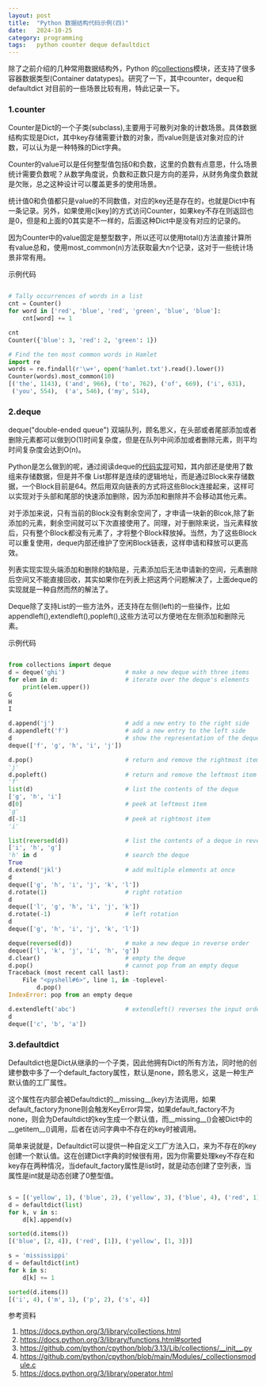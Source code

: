 ```yaml
---
layout: post
title:  "Python 数据结构代码示例(四)"
date:   2024-10-25
category: programming
tags:   python counter deque defaultdict
---
```


除了之前介绍的几种常用数据结构外，Python 的[collections](https://docs.python.org/3/library/collections.html)模块，还支持了很多容器数据类型(Container datatypes)。研究了一下，其中counter，deque和defaultdict 对目前的一些场景比较有用，特此记录一下。

### 1.counter

Counter是Dict的一个子类(subclass),主要用于可散列对象的计数场景。具体数据结构实现是Dict，其中key存储需要计数的对象，而value则是该对象对应的计数，可以认为是一种特殊的Dict字典。

Counter的value可以是任何整型值包括0和负数，这里的负数有点意思，什么场景统计需要负数呢？从数学角度说，负数和正数只是方向的差异，从财务角度负数就是欠账，总之这种设计可以覆盖更多的使用场景。

统计值0和负值都只是value的不同数值，对应的key还是存在的，也就是Dict中有一条记录。另外，如果使用c[key]的方式访问Counter，如果key不存在则返回也是0，但是和上面的0其实是不一样的，后面这种Dict中是没有对应的记录的。

因为Counter中的value固定是整型数字，所以还可以使用total()方法直接计算所有value总和，使用most_common(n)方法获取最大n个记录，这对于一些统计场景非常有用。

示例代码

```python

# Tally occurrences of words in a list
cnt = Counter()
for word in ['red', 'blue', 'red', 'green', 'blue', 'blue']:
    cnt[word] += 1

cnt
Counter({'blue': 3, 'red': 2, 'green': 1})

# Find the ten most common words in Hamlet
import re
words = re.findall(r'\w+', open('hamlet.txt').read().lower())
Counter(words).most_common(10)
[('the', 1143), ('and', 966), ('to', 762), ('of', 669), ('i', 631),
 ('you', 554),  ('a', 546), ('my', 514), 

```

### 2.deque

deque("double-ended queue") 双端队列，顾名思义，在头部或者尾部添加或者删除元素都可以做到O(1)时间复杂度，但是在队列中间添加或者删除元素，则平均时间复杂度会达到O(n)。

Python是怎么做到的呢，通过阅读deque的[代码实现](https://github.com/python/cpython/blob/main/Modules/_collectionsmodule.c)可知，其内部还是使用了数组来存储数据，但是并不像 List那样是连续的逻辑地址，而是通过Block来存储数据，一个Block目前是64。然后用双向链表的方式将这些Block连接起来，这样可以实现对于头部和尾部的快速添加删除，因为添加和删除并不会移动其他元素。

对于添加来说，只有当前的Block没有剩余空间了，才申请一块新的Blcok,除了新添加的元素，剩余空间就可以下次直接使用了。同理，对于删除来说，当元素释放后，只有整个Block都没有元素了，才将整个Block释放掉。当然，为了这些Block可以重复使用，deque内部还维护了空闲Block链表，这样申请和释放可以更高效。

列表实现实现头端添加和删除的缺陷是，元素添加后无法申请新的空间，元素删除后空间又不能直接回收，其实如果你在列表上把这两个问题解决了，上面deque的实现就是一种自然而然的解法了。

Deque除了支持List的一些方法外，还支持在左侧(left)的一些操作，比如
appendleft(),extendleft(),popleft(),这些方法可以方便地在左侧添加和删除元素。

示例代码

```python

from collections import deque
d = deque('ghi')                 # make a new deque with three items
for elem in d:                   # iterate over the deque's elements
    print(elem.upper())
G
H
I

d.append('j')                    # add a new entry to the right side
d.appendleft('f')                # add a new entry to the left side
d                                # show the representation of the deque
deque(['f', 'g', 'h', 'i', 'j'])

d.pop()                          # return and remove the rightmost item
'j'
d.popleft()                      # return and remove the leftmost item
'f'
list(d)                          # list the contents of the deque
['g', 'h', 'i']
d[0]                             # peek at leftmost item
'g'
d[-1]                            # peek at rightmost item
'i'

list(reversed(d))                # list the contents of a deque in reverse
['i', 'h', 'g']
'h' in d                         # search the deque
True
d.extend('jkl')                  # add multiple elements at once
d
deque(['g', 'h', 'i', 'j', 'k', 'l'])
d.rotate(1)                      # right rotation
d
deque(['l', 'g', 'h', 'i', 'j', 'k'])
d.rotate(-1)                     # left rotation
d
deque(['g', 'h', 'i', 'j', 'k', 'l'])

deque(reversed(d))               # make a new deque in reverse order
deque(['l', 'k', 'j', 'i', 'h', 'g'])
d.clear()                        # empty the deque
d.pop()                          # cannot pop from an empty deque
Traceback (most recent call last):
    File "<pyshell#6>", line 1, in -toplevel-
        d.pop()
IndexError: pop from an empty deque

d.extendleft('abc')              # extendleft() reverses the input order
d
deque(['c', 'b', 'a'])

```

### 3.defaultdict

Defaultdict也是Dict从继承的一个子类，因此他拥有Dict的所有方法，同时他的创建参数中多了一个default_factory属性，默认是none，顾名思义，这是一种生产默认值的工厂属性。

这个属性在内部会被Defaultdict的__missing__(key)方法调用，如果default_factory为none则会触发KeyError异常，如果default_factory不为none，则会为Defaultdict的key生成一个默认值，而__missing__()会被Dict中的__getitem__()调用，后者在访问字典中不存在的key时被调用。

简单来说就是，Defaultdict可以提供一种自定义工厂方法入口，来为不存在的key创建一个默认值。这在创建Dict字典的时候很有用，因为你需要处理key不存在和key存在两种情况，当default_factory属性是list时，就是动态创建了空列表，当属性是int就是动态创建了0整型值。

```python

s = [('yellow', 1), ('blue', 2), ('yellow', 3), ('blue', 4), ('red', 1)]
d = defaultdict(list)
for k, v in s:
    d[k].append(v)

sorted(d.items())
[('blue', [2, 4]), ('red', [1]), ('yellow', [1, 3])]

s = 'mississippi'
d = defaultdict(int)
for k in s:
    d[k] += 1

sorted(d.items())
[('i', 4), ('m', 1), ('p', 2), ('s', 4)]

```

参考资料
1. <https://docs.python.org/3/library/collections.html>
2. <https://docs.python.org/3/library/functions.html#sorted>
3. <https://github.com/python/cpython/blob/3.13/Lib/collections/__init__.py>
4. <https://github.com/python/cpython/blob/main/Modules/_collectionsmodule.c>
5. <https://docs.python.org/3/library/operator.html>

